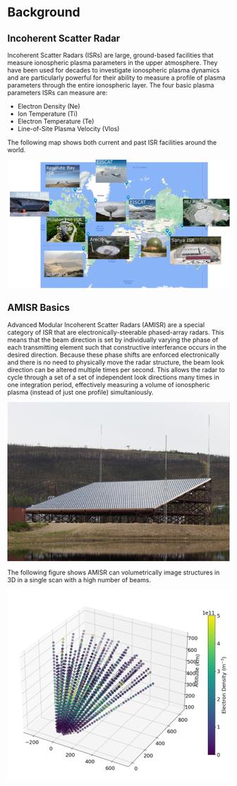 # Background

## Incoherent Scatter Radar

Incoherent Scatter Radars (ISRs) are large, ground-based facilities that measure ionospheric plasma parameters in the upper atmosphere.  They have been used for decades to investigate ionospheric plasma dynamics and are particularly powerful for their ability to measure a profile of plasma parameters through the entire ionospheric layer.  The four basic plasma parameters ISRs can measure are:

- Electron Density (Ne)
- Ion Temperature (Ti)
- Electron Temperature (Te)
- Line-of-Site Plasma Velocity (Vlos)

The following map shows both current and past ISR facilities around the world.

![global_map](images/global_map.png)

## AMISR Basics

Advanced Modular Incoherent Scatter Radars (AMISR) are a special category of ISR that are electronically-steerable phased-array radars. This means that the beam direction is set by individually varying the phase of each transmitting element such that constructive interferance occurs in the desired direction.  Because these phase shifts are enforced electronically and there is no need to physically move the radar structure, the beam look direction can be altered multiple times per second.  This allows the radar to cycle through a set of a set of independent look directions many times in one integration period, effectively measuring a volume of ionospheric plasma (instead of just one profile) simultaniously.

![pfisr_array](images/pfisr_array.png)

The following figure shows AMISR can volumetrically image structures in 3D in a single scan with a high number of beams.

![amisr_3D](images/amisr_3D.png)